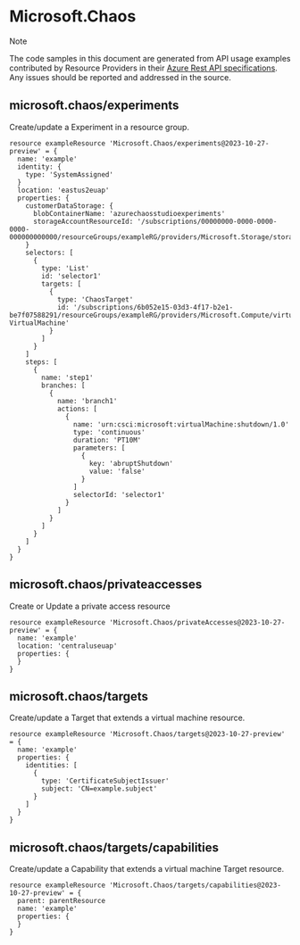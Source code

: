 # Microsoft.Chaos
  
> [!NOTE]
> The code samples in this document are generated from API usage examples contributed by Resource Providers in their [Azure Rest API specifications](https://github.com/Azure/azure-rest-api-specs). Any issues should be reported and addressed in the source.


## microsoft.chaos/experiments

Create/update a Experiment in a resource group.
```bicep
resource exampleResource 'Microsoft.Chaos/experiments@2023-10-27-preview' = {
  name: 'example'
  identity: {
    type: 'SystemAssigned'
  }
  location: 'eastus2euap'
  properties: {
    customerDataStorage: {
      blobContainerName: 'azurechaosstudioexperiments'
      storageAccountResourceId: '/subscriptions/00000000-0000-0000-0000-000000000000/resourceGroups/exampleRG/providers/Microsoft.Storage/storageAccounts/exampleStorage'
    }
    selectors: [
      {
        type: 'List'
        id: 'selector1'
        targets: [
          {
            type: 'ChaosTarget'
            id: '/subscriptions/6b052e15-03d3-4f17-b2e1-be7f07588291/resourceGroups/exampleRG/providers/Microsoft.Compute/virtualMachines/exampleVM/providers/Microsoft.Chaos/targets/Microsoft-VirtualMachine'
          }
        ]
      }
    ]
    steps: [
      {
        name: 'step1'
        branches: [
          {
            name: 'branch1'
            actions: [
              {
                name: 'urn:csci:microsoft:virtualMachine:shutdown/1.0'
                type: 'continuous'
                duration: 'PT10M'
                parameters: [
                  {
                    key: 'abruptShutdown'
                    value: 'false'
                  }
                ]
                selectorId: 'selector1'
              }
            ]
          }
        ]
      }
    ]
  }
}
```

## microsoft.chaos/privateaccesses

Create or Update a private access resource
```bicep
resource exampleResource 'Microsoft.Chaos/privateAccesses@2023-10-27-preview' = {
  name: 'example'
  location: 'centraluseuap'
  properties: {
  }
}
```

## microsoft.chaos/targets

Create/update a Target that extends a virtual machine resource.
```bicep
resource exampleResource 'Microsoft.Chaos/targets@2023-10-27-preview' = {
  name: 'example'
  properties: {
    identities: [
      {
        type: 'CertificateSubjectIssuer'
        subject: 'CN=example.subject'
      }
    ]
  }
}
```

## microsoft.chaos/targets/capabilities

Create/update a Capability that extends a virtual machine Target resource.
```bicep
resource exampleResource 'Microsoft.Chaos/targets/capabilities@2023-10-27-preview' = {
  parent: parentResource 
  name: 'example'
  properties: {
  }
}
```
